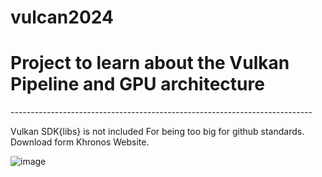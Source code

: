 # vulcan2024

<h1> Project to learn about the Vulkan Pipeline and GPU architecture </h1>
<p>---------------------------------------------------------------------------</p>
Vulkan SDK{libs} is not included For being too big for github standards. Download form Khronos Website.

![image](https://github.com/user-attachments/assets/4a982dd4-8c3d-41eb-8189-750c912f8885)

